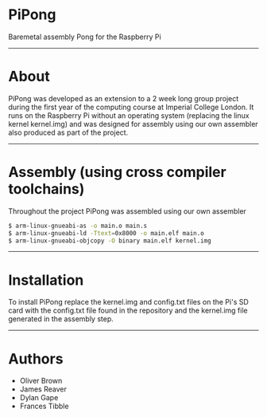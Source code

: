 # PiPong

Baremetal assembly Pong for the Raspberry Pi

---

 # About
 
PiPong was developed as an extension to a 2 week long group project during the first year of the computing course at Imperial College London. It runs on the Raspberry Pi without an operating system (replacing the linux kernel kernel.img) and was designed for assembly using our own assembler also produced as part of the project.

---

# Assembly (using cross compiler toolchains)

Throughout the project PiPong was assembled using our own assembler
```sh
$ arm-linux-gnueabi-as -o main.o main.s 
$ arm-linux-gnueabi-ld -Ttext=0x8000 -o main.elf main.o 
$ arm-linux-gnueabi-objcopy -O binary main.elf kernel.img
```
---

# Installation

To install PiPong replace the kernel.img and config.txt files on the Pi's SD card with the config.txt file found in the repository and the kernel.img file generated in the assembly step.

---

# Authors

- Oliver Brown
- James Reaver
- Dylan Gape
- Frances Tibble
